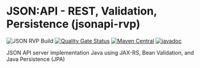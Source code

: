 # JSON:API - REST, Validation, Persistence (jsonapi-rvp)
![JSON RVP Build](https://github.com/xlate/jsonapi-rvp/workflows/JSON%20RVP%20Build/badge.svg) [![Quality Gate Status](https://sonarcloud.io/api/project_badges/measure?project=xlate_jsonapi-rvp&metric=alert_status)](https://sonarcloud.io/dashboard?id=xlate_jsonapi-rvp) [![Maven Central](https://img.shields.io/maven-central/v/io.xlate/jsonapi-rvp)](https://search.maven.org/artifact/io.xlate/jsonapi-rvp) [![javadoc](https://javadoc.io/badge2/io.xlate/jsonapi-rvp/javadoc.svg)](https://javadoc.io/doc/io.xlate/jsonapi-rvp)

JSON API server implementation Java using JAX-RS, Bean Validation, and Java Persistence (JPA)
